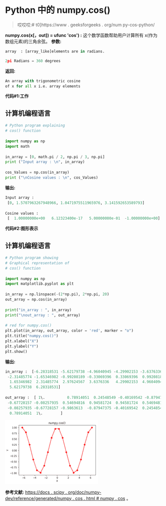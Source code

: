 # Python 中的 numpy.cos()

> 哎哎哎:# t0]https://www . geeksforgeeks . org/num py-cos-python/

**numpy.cos(x[，out]) = ufunc 'cos') :** 这个数学函数帮助用户计算所有 x(作为数组元素)的三角余弦。
**参数:**

```py
array  : [array_like]elements are in radians. 
```

```py
2pi Radians = 360 degrees
```

**返回:**

```py
An array with trigonometric cosine 
of x for all x i.e. array elements 
```

**代码#1:工作**

## 计算机编程语言

```py
# Python program explaining
# cos() function

import numpy as np
import math

in_array = [0, math.pi / 2, np.pi / 3, np.pi]
print ("Input array : \n", in_array)

cos_Values = np.cos(in_array)
print ("\nCosine values : \n", cos_Values)
```

**输出:**

```py
Input array : 
 [0, 1.5707963267948966, 1.0471975511965976, 3.141592653589793]

Cosine values : 
 [  1.00000000e+00   6.12323400e-17   5.00000000e-01  -1.00000000e+00]
```

**代码#2:图形表示**

## 计算机编程语言

```py
# Python program showing
# Graphical representation of
# cos() function

import numpy as np
import matplotlib.pyplot as plt

in_array = np.linspace(-(2*np.pi), 2*np.pi, 20)
out_array = np.cos(in_array)

print("in_array : ", in_array)
print("\nout_array : ", out_array)

# red for numpy.cos()
plt.plot(in_array, out_array, color = 'red', marker = "o")
plt.title("numpy.cos()")
plt.xlabel("X")
plt.ylabel("Y")
plt.show()
```

**输出:**

```py
in_array :  [-6.28318531 -5.62179738 -4.96040945 -4.29902153 -3.6376336  -2.97624567
 -2.31485774 -1.65346982 -0.99208189 -0.33069396  0.33069396  0.99208189
  1.65346982  2.31485774  2.97624567  3.6376336   4.29902153  4.96040945
  5.62179738  6.28318531]

out_array :  [ 1\.          0.78914051  0.24548549 -0.40169542 -0.87947375 -0.9863613
 -0.67728157 -0.08257935  0.54694816  0.94581724  0.94581724  0.54694816
 -0.08257935 -0.67728157 -0.9863613  -0.87947375 -0.40169542  0.24548549
  0.78914051  1\.        ]
```

![](img/b66ef20bed3d52f95e2ba4c0583d2577.png)

**参考文献:**
[https://docs . scipy . org/doc/numpy-dev/reference/generated/numpy . cos . html # numpy . cos](https://docs.scipy.org/doc/numpy-dev/reference/generated/numpy.cos.html#numpy.cos)
。